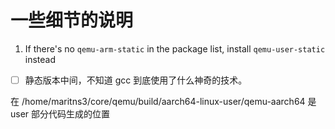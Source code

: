 # 一些细节的说明
1. If there's no `qemu-arm-static` in the package list, install `qemu-user-static` instead

- [ ] 静态版本中间，不知道 gcc 到底使用了什么神奇的技术。

在 /home/maritns3/core/qemu/build/aarch64-linux-user/qemu-aarch64 是 user 部分代码生成的位置
